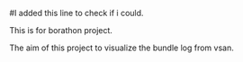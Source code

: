 #I added this line to check if i could.

This is for borathon project.

The aim of this project to visualize the bundle log from vsan.


